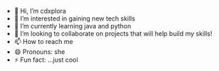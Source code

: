- 👋 Hi, I’m cdxplora
- 👀 I’m interested in gaining new tech skills 
- 🌱 I’m currently learning java and python
- 💞️ I’m looking to collaborate on projects that will help build my skills!
- 📫 How to reach me 
- 😄 Pronouns: she
- ⚡ Fun fact: ...just cool

<!---
cdxplora/cdxplora is a ✨ special ✨ repository because its `README.md` (this file) appears on your GitHub profile.
You can click the Preview link to take a look at your changes.
--->
